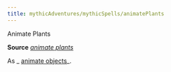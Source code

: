 ```yaml
---
title: mythicAdventures/mythicSpells/animatePlants
---
```

Animate Plants

**Source** [_animate plants_](spells/animatePlants#_animate-plants)

As _ [animate objects](mythicAdventures/mythicSpells/animateObjects#_animate-objects-mythic)_.

